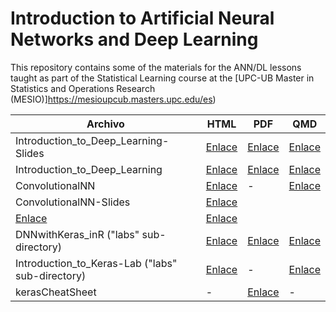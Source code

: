 # Introduction to Artificial Neural Networks and Deep Learning

This repository contains some of the materials for the ANN/DL lessons taught as part of the Statistical Learning course at the [UPC-UB Master in Statistics and Operations Research (MESIO)]https://mesioupcub.masters.upc.edu/es) 


| Archivo                                                        | HTML                                             | PDF                                              | QMD                                              |
|----------------------------------------------------------------|--------------------------------------------------|--------------------------------------------------|--------------------------------------------------|
| Introduction_to_Deep_Learning-Slides                            | [Enlace]( https://aspteaching.github.io/intro2deeplearning/Introduction_to_Deep_Learning-Slides.html) | [Enlace](./Introduction_to_Deep_Learning-Slides.pdf) | [Enlace](./Introduction_to_Deep_Learning-Slides.qmd) |
| Introduction_to_Deep_Learning                                   | [Enlace](https://aspteaching.github.io/intro2deeplearning/Introduction_to_Deep_Learning.html)    | [Enlace](./Introduction_to_Deep_Learning.pdf)    | [Enlace](./Introduction_to_Deep_Learning.qmd)    |
| ConvolutionalNN                                         | [Enlace](https://aspteaching.github.io/intro2deeplearning/ConvolutionalNN.html)           | -                                                | [Enlace](./ConvolutionalNN.qmd)            |
| ConvolutionalNN-Slides                                          | [Enlace](https://aspteaching.github.io/intro2deeplearning/ConvolutionalNN-Slides.html)           | 
[Enlace](https://aspteaching.github.io/intro2deeplearning/ConvolutionalNN-Slides.pdf)| [Enlace](./ConvolutionalNN-Slides.qmd)            |
| DNNwithKeras_inR ("labs" sub-directory)                    | [Enlace](./labs/DNNwithKeras_inR.html)            | [Enlace](./labs/DNNwithKeras_inR.pdf)            | [Enlace](./labs/DNNwithKeras_inR.qmd)            |
| Introduction_to_Keras-Lab ("labs" sub-directory)           | [Enlace](./labs/Introduction_to_Keras-Lab.html)   | -                                                | [Enlace](./labs/Introduction_to_Keras-Lab.qmd)   |
| kerasCheatSheet                                                 | -                                                | [Enlace](./labs/kerasCheatSheet.pdf)            | -                                                |

